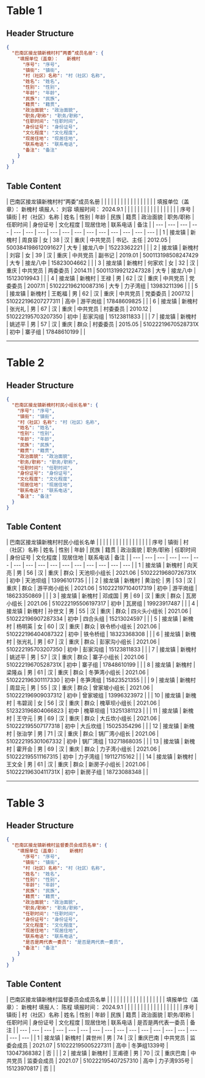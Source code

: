 # Table 1

## Header Structure
```json
{
  "巴南区接龙镇新槐村村“两委”成员名册": {
    "填报单位（盖章）：   新槐村                                                                    填报人：   刘容                                             填报时间： 2024.9.1": {
      "序号": "序号",
      "镇街": "镇街",
      "村（社区）名称": "村（社区）名称",
      "姓名": "姓名",
      "性别": "性别",
      "年龄": "年龄",
      "民族": "民族",
      "籍贯": "籍贯",
      "政治面貌": "政治面貌",
      "职务/职称": "职务/职称",
      "任职时间": "任职时间",
      "身份证号": "身份证号",
      "文化程度": "文化程度",
      "现居住地": "现居住地",
      "联系电话": "联系电话",
      "备注": "备注"
    }
  }
}
```

## Table Content

| 巴南区接龙镇新槐村村“两委”成员名册 |  |  |  |  |  |  |  |  |  |  |  |  |  |  |  |
| 填报单位（盖章）：   新槐村                                                                    填报人：   刘容                                             填报时间： 2024.9.1 |  |  |  |  |  |  |  |  |  |  |  |  |  |  |  |
| 序号 | 镇街 | 村（社区）名称 | 姓名 | 性别 | 年龄 | 民族 | 籍贯 | 政治面貌 | 职务/职称 | 任职时间 | 身份证号 | 文化程度 | 现居住地 | 联系电话 | 备注 |
| --- | --- | --- | --- | --- | --- | --- | --- | --- | --- | --- | --- | --- | --- | --- | --- |
| 1 | 接龙镇 | 新槐村 | 周良容 | 女 | 38 | 汉 | 重庆 | 中共党员 | 书记、主任 | 2012.05 | 500384198612091627 | 大专 | 接龙八中 | 15223362221 |  |
| 2 | 接龙镇 | 新槐村 | 刘容 | 女 | 39 | 汉 | 重庆 | 中共党员 | 副书记 | 2019.01 | 500113198508247429 | 大专 | 接龙八中 | 15823004662 |  |
| 3 | 接龙镇 | 新槐村 | 何家欢 | 女 | 32 | 汉 | 重庆 | 中共党员 | 两委委员 | 2014.11 | 500113199212247328 | 大专 | 接龙八中 | 15123019943 |  |
| 4 | 接龙镇 | 新槐村 | 王禄 | 男 | 62 | 汉 | 重庆 | 中共党员 | 党委委员 | 2007.11 | 510222196210087316 | 大专 | 力子湾组 | 13983211396 |  |
| 5 | 接龙镇 | 新槐村 | 王乾福 | 男 | 62 | 汉 | 重庆 | 中共党员 | 党委委员 | 2007.12 | 510222196207277311 | 高中 | 游平岗组 | 17848609825 |  |
| 6 | 接龙镇 | 新槐村 | 张光礼 | 男 | 67 | 汉 | 重庆 | 中共党员 | 村委委员 | 2010.12 | 510222195703207350 | 初中 | 彭家沟组 | 15123811833 |  |
| 7 | 接龙镇 | 新槐村 | 姚述平 | 男 | 57 | 汉 | 重庆 | 群众 | 村委委员 | 2015.05 | 51022219670528731X | 初中 | 寨子组 | 17848610199 |  |

---

# Table 2

## Header Structure
```json
{
  "巴南区接龙镇新槐村村民小组长名单": {
    "序号": "序号",
    "镇街": "镇街",
    "村（社区）名称": "村（社区）名称",
    "姓名": "姓名",
    "性别": "性别",
    "年龄": "年龄",
    "民族": "民族",
    "籍贯": "籍贯",
    "政治面貌": "政治面貌",
    "职务/职称": "职务/职称",
    "任职时间": "任职时间",
    "身份证号": "身份证号",
    "文化程度": "文化程度",
    "现居住地": "现居住地",
    "联系电话": "联系电话",
    "备注": "备注"
  }
}
```

## Table Content

| 巴南区接龙镇新槐村村民小组长名单 |  |  |  |  |  |  |  |  |  |  |  |  |  |  |  |
| 序号 | 镇街 | 村（社区）名称 | 姓名 | 性别 | 年龄 | 民族 | 籍贯 | 政治面貌 | 职务/职称 | 任职时间 | 身份证号 | 文化程度 | 现居住地 | 联系电话 | 备注 |
| --- | --- | --- | --- | --- | --- | --- | --- | --- | --- | --- | --- | --- | --- | --- | --- |
| 1 | 接龙镇 | 新槐村 | 向天亮 | 男 | 56 | 汉 | 重庆 | 群众 | 天池坝小组长 | 2021.06 | 51022219680726731X | 初中 | 天池坝组 | 13996101735 |  |
| 2 | 接龙镇 | 新槐村 | 黄治伦 | 男 | 53 | 汉 | 重庆 | 群众 | 游平岗小组长 | 2021.06 | 510222197104017319 | 初中 | 游平岗组 | 18623350869 |  |
| 3 | 接龙镇 | 新槐村 | 邓成国 | 男 | 69 | 汉 | 重庆 | 群众 | 瓦房小组长 | 2021.06 | 510222195506197317 | 初中 | 瓦房组 | 19923917487 |  |
| 4 | 接龙镇 | 新槐村 | 孙世文 | 男 | 55 | 汉 | 重庆 | 群众 | 四火头小组长 | 2021.06 | 510222196907287334 | 初中 | 四合头组 | 15213024597 |  |
| 5 | 接龙镇 | 新槐村 | 杨明英 | 女 | 60 | 汉 | 重庆 | 群众 | 铁令桥小组长 | 2021.06 | 510222196404087322 | 初中 | 铁令桥组 | 18323368308 |  |
| 6 | 接龙镇 | 新槐村 | 张光礼 | 男 | 67 | 汉 | 重庆 | 群众 | 彭家沟小组长 | 2021.06 | 510222195703207350 | 初中 | 彭家沟组 | 15123811833 |  |
| 7 | 接龙镇 | 新槐村 | 姚述平 | 男 | 57 | 汉 | 重庆 | 群众 | 寨子小组长 | 2021.06 | 51022219670528731X | 初中 | 寨子组 | 17848610199 |  |
| 8 | 接龙镇 | 新槐村 | 梁隆焱 | 男 | 61 | 汉 | 重庆 | 群众 | 冬笋湾小组长 | 2021.06 | 510222196301117330 | 初中 | 冬笋湾组 | 15823521355 |  |
| 9 | 接龙镇 | 新槐村 | 周显元 | 男 | 55 | 汉 | 重庆 | 群众 | 曾家坡小组长 | 2021.06 | 510222196909037312 | 初中 | 曾家坡组 | 13996323972 |  |
| 10 | 接龙镇 | 新槐村 | 韦碧润 | 女 | 56 | 汉 | 重庆 | 群众 | 槐草坝小组长 | 2021.06 | 512323196804066823 | 初中 | 槐草坝组 | 13251381123 |  |
| 11 | 接龙镇 | 新槐村 | 王守元 | 男 | 69 | 汉 | 重庆 | 群众 | 大丘坎小组长 | 2021.06 | 510222195507177318 | 初中 | 大丘坎组 | 15025354296 |  |
| 12 | 接龙镇 | 新槐村 | 张治学 | 男 | 71 | 汉 | 重庆 | 群众 | 锅厂湾小组长 | 2021.06 | 510222195301067332 | 初中 | 锅厂湾组 | 13271868035 |  |
| 13 | 接龙镇 | 新槐村 | 霍开会 | 男 | 69 | 汉 | 重庆 | 群众 | 力子湾小组长 | 2021.06 | 510222195511167315 | 初中 | 力子湾组 | 19112715162 |  |
| 14 | 接龙镇 | 新槐村 | 王文全 | 男 | 61 | 汉 | 重庆 | 群众 | 新房子小组长 | 2021.06 | 51022219630411731X | 初中 | 新房子组 | 18723088348 |  |

---

# Table 3

## Header Structure
```json
{
  "巴南区接龙镇新槐村监督委员会成员名单": {
    "填报单位（盖章）：    新槐村                                                                  填报人：     陈程                                    填报时间： 2024.9.1": {
      "序号": "序号",
      "镇街": "镇街",
      "村（社区）名称": "村（社区）名称",
      "姓名": "姓名",
      "性别": "性别",
      "年龄": "年龄",
      "民族": "民族",
      "籍贯": "籍贯",
      "政治面貌": "政治面貌",
      "职务/职称": "职务/职称",
      "任职时间": "任职时间",
      "身份证号": "身份证号",
      "文化程度": "文化程度",
      "现居住地": "现居住地",
      "联系电话": "联系电话",
      "是否是两代表一委员": "是否是两代表一委员",
      "备注": "备注"
    }
  }
}
```

## Table Content

| 巴南区接龙镇新槐村监督委员会成员名单 |  |  |  |  |  |  |  |  |  |  |  |  |  |  |  |  |
| 填报单位（盖章）：    新槐村                                                                  填报人：     陈程                                    填报时间： 2024.9.1 |  |  |  |  |  |  |  |  |  |  |  |  |  |  |  |  |
| 序号 | 镇街 | 村（社区）名称 | 姓名 | 性别 | 年龄 | 民族 | 籍贯 | 政治面貌 | 职务/职称 | 任职时间 | 身份证号 | 文化程度 | 现居住地 | 联系电话 | 是否是两代表一委员 | 备注 |
| --- | --- | --- | --- | --- | --- | --- | --- | --- | --- | --- | --- | --- | --- | --- | --- | --- |
| 1 | 接龙镇 | 新槐村 | 龚世州 | 男 | 74 | 汉 | 重庆巴南 | 中共党员 | 监委会成员 | 2021.07 | 510222195005227311 | 高中 | 冬笋组1339号 | 13047368382 | 否 |  |
| 2 | 接龙镇 | 新槐村 | 王甫德 | 男 | 70 | 汉 | 重庆巴南 | 中共党员 | 监委会成员 | 2021.07 | 510222195407257310 | 高中 | 力子湾935号 | 15123970817 | 否 |  |